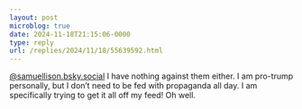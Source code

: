 ```yaml
---
layout: post
microblog: true
date: 2024-11-18T21:15:06-0000
type: reply
url: /replies/2024/11/18/55639592.html
---
```

<p><a href="http://samuellison.bsky.social">@samuellison.bsky.social</a> I have nothing against them either. I am pro-trump personally, but I don’t need to be fed with propaganda all day. I am specifically trying to get it all off my feed! Oh well.</p>
